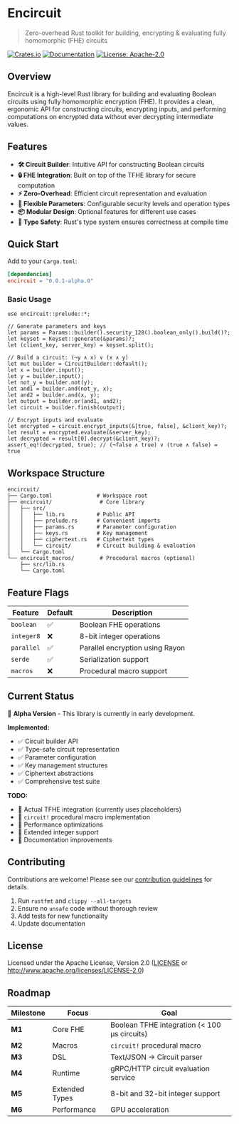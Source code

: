 # Encircuit

> Zero-overhead Rust toolkit for building, encrypting & evaluating fully homomorphic (FHE) circuits

[![Crates.io](https://img.shields.io/crates/v/encircuit.svg)](https://crates.io/crates/encircuit)
[![Documentation](https://docs.rs/encircuit/badge.svg)](https://docs.rs/encircuit)
[![License: Apache-2.0](https://img.shields.io/badge/License-Apache%202.0-blue.svg)](LICENSE)

## Overview

Encircuit is a high-level Rust library for building and evaluating Boolean circuits using fully homomorphic encryption (FHE). It provides a clean, ergonomic API for constructing circuits, encrypting inputs, and performing computations on encrypted data without ever decrypting intermediate values.

## Features

- **🛠️ Circuit Builder**: Intuitive API for constructing Boolean circuits
- **🔒 FHE Integration**: Built on top of the TFHE library for secure computation
- **⚡ Zero-Overhead**: Efficient circuit representation and evaluation
- **🔧 Flexible Parameters**: Configurable security levels and operation types
- **📦 Modular Design**: Optional features for different use cases
- **🎯 Type Safety**: Rust's type system ensures correctness at compile time

## Quick Start

Add to your `Cargo.toml`:

```toml
[dependencies]
encircuit = "0.0.1-alpha.0"
```

### Basic Usage

```rust,no_run
use encircuit::prelude::*;

// Generate parameters and keys
let params = Params::builder().security_128().boolean_only().build()?;
let keyset = Keyset::generate(&params)?;
let (client_key, server_key) = keyset.split();

// Build a circuit: (¬y ∧ x) ∨ (x ∧ y)
let mut builder = CircuitBuilder::default();
let x = builder.input();
let y = builder.input();
let not_y = builder.not(y);
let and1 = builder.and(not_y, x);
let and2 = builder.and(x, y);
let output = builder.or(and1, and2);
let circuit = builder.finish(output);

// Encrypt inputs and evaluate
let encrypted = circuit.encrypt_inputs(&[true, false], &client_key)?;
let result = encrypted.evaluate(&server_key);
let decrypted = result[0].decrypt(&client_key)?;
assert_eq!(decrypted, true); // (¬false ∧ true) ∨ (true ∧ false) = true
```

## Workspace Structure

```
encircuit/
├── Cargo.toml              # Workspace root
├── encircuit/               # Core library
│   ├── src/
│   │   ├── lib.rs          # Public API
│   │   ├── prelude.rs      # Convenient imports
│   │   ├── params.rs       # Parameter configuration
│   │   ├── keys.rs         # Key management
│   │   ├── ciphertext.rs   # Ciphertext types
│   │   └── circuit/        # Circuit building & evaluation
│   └── Cargo.toml
└── encircuit_macros/        # Procedural macros (optional)
    ├── src/lib.rs
    └── Cargo.toml
```

## Feature Flags

| Feature | Default | Description |
|---------|---------|-------------|
| `boolean` | ✅ | Boolean FHE operations |
| `integer8` | ❌ | 8-bit integer operations |
| `parallel` | ✅ | Parallel encryption using Rayon |
| `serde` | ✅ | Serialization support |
| `macros` | ❌ | Procedural macro support |

## Current Status

🚧 **Alpha Version** - This library is currently in early development.

**Implemented:**

- ✅ Circuit builder API
- ✅ Type-safe circuit representation
- ✅ Parameter configuration
- ✅ Key management structures
- ✅ Ciphertext abstractions
- ✅ Comprehensive test suite

**TODO:**

- 🔄 Actual TFHE integration (currently uses placeholders)
- 🔄 `circuit!` procedural macro implementation
- 🔄 Performance optimizations
- 🔄 Extended integer support
- 🔄 Documentation improvements

## Contributing

Contributions are welcome! Please see our [contribution guidelines](CONTRIBUTING.md) for details.

1. Run `rustfmt` and `clippy --all-targets`
2. Ensure no `unsafe` code without thorough review
3. Add tests for new functionality
4. Update documentation

## License

Licensed under the Apache License, Version 2.0 ([LICENSE](LICENSE) or <http://www.apache.org/licenses/LICENSE-2.0>)

## Roadmap

| Milestone | Focus | Goal |
|-----------|-------|------|
| **M1** | Core FHE | Boolean TFHE integration (< 100 µs circuits) |
| **M2** | Macros | `circuit!` procedural macro |
| **M3** | DSL | Text/JSON → Circuit parser |
| **M4** | Runtime | gRPC/HTTP circuit evaluation service |
| **M5** | Extended Types | 8-bit and 32-bit integer support |
| **M6** | Performance | GPU acceleration |
